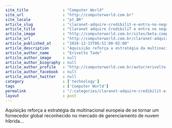 ```yaml
---
site_title               : "Computer World"
site_url                 : "http://computerworld.com.br"
site_locale              : "pt_BR"
article_slug             : "claranet-adquire-credibilit-e-entra-no-negocio-de-cloud-no-brasil"
article_title            : "Claranet adquire CredibiliT e entra no negócio de cloud no Brasil"
article_image            : "http://computerworld.com.br/sites/beta.computerworld.com.br/files/news_articles/negocios.jpg"
article_url              : "http://computerworld.com.br/claranet-adquire-credibilit-e-entra-no-negocio-de-cloud-no-brasil"
article_published_at     : "2016-12-15T06:51:00-02:00"
article_description      : "Aquisição reforça a estratégia da multinacional europeia de se tornar um fornecedor global reconhecido no mercado de gerenciamento de nuvem híbrida..."
article_author_name      : "Erivelto Tade"
article_author_image     : null
article_author_biography : null
article_author_profile   : "http://computerworld.com.br/autor/erivelto-tadeu"
article_author_facebook  : null
article_author_twitter   : null
category                 : ['technology']
tags                     : ['Computer World']
permalink                : "/:categories/claranet-adquire-credibilit-e-entra-no-negocio-de-cloud-no-brasil/"
layout                   : post
---
```


Aquisição reforça a estratégia da multinacional europeia de se tornar um fornecedor global reconhecido no mercado de gerenciamento de nuvem híbrida...
